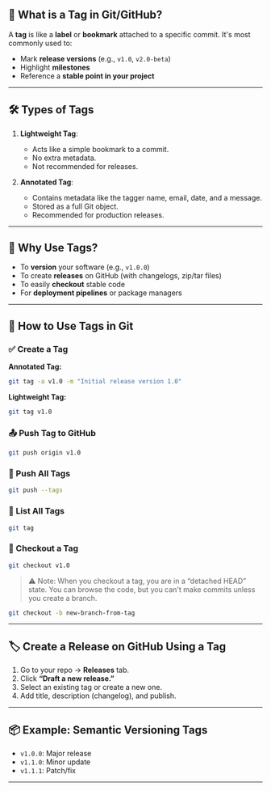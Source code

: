 ## 🔖 What is a Tag in Git/GitHub?

A **tag** is like a **label** or **bookmark** attached to a specific commit. It's most commonly used to:

- Mark **release versions** (e.g., `v1.0`, `v2.0-beta`)
- Highlight **milestones**
- Reference a **stable point in your project**

---

## 🛠️ Types of Tags

1. **Lightweight Tag**:  
   - Acts like a simple bookmark to a commit.
   - No extra metadata.
   - Not recommended for releases.

2. **Annotated Tag**:  
   - Contains metadata like the tagger name, email, date, and a message.
   - Stored as a full Git object.
   - Recommended for production releases.

---

## 🎯 Why Use Tags?

- To **version** your software (e.g., `v1.0.0`)
- To create **releases** on GitHub (with changelogs, zip/tar files)
- To easily **checkout** stable code
- For **deployment pipelines** or package managers

---

## 🚀 How to Use Tags in Git

### ✅ Create a Tag

**Annotated Tag:**

```bash
git tag -a v1.0 -m "Initial release version 1.0"
```

**Lightweight Tag:**

```bash
git tag v1.0
```

### 📤 Push Tag to GitHub

```bash
git push origin v1.0
```

### 🚀 Push All Tags

```bash
git push --tags
```

### 📄 List All Tags

```bash
git tag
```

### 🔄 Checkout a Tag

```bash
git checkout v1.0
```

> ⚠️ Note: When you checkout a tag, you are in a “detached HEAD” state. You can browse the code, but you can't make commits unless you create a branch.

```bash
git checkout -b new-branch-from-tag
```

---

## 🏷️ Create a Release on GitHub Using a Tag

1. Go to your repo → **Releases** tab.
2. Click **“Draft a new release.”**
3. Select an existing tag or create a new one.
4. Add title, description (changelog), and publish.

---

## 📦 Example: Semantic Versioning Tags

- `v1.0.0`: Major release
- `v1.1.0`: Minor update
- `v1.1.1`: Patch/fix

---

